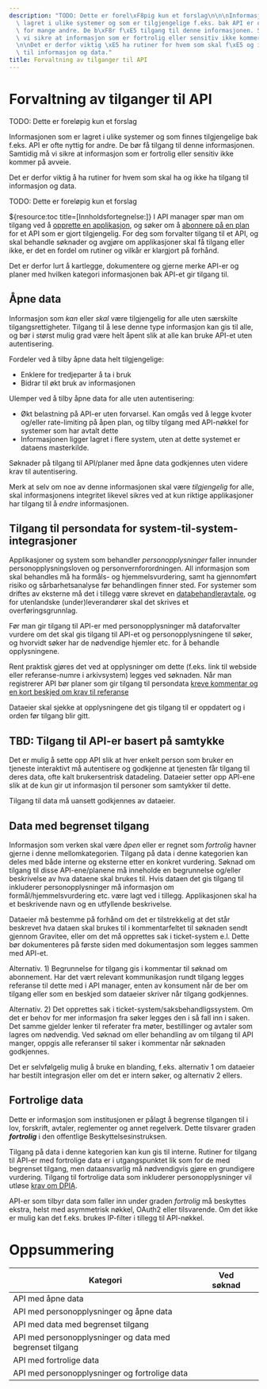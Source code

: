 ```yaml
---
description: "TODO: Dette er forel\xF8pig kun et forslag\n\n\nInformasjonen som er\
  \ lagret i ulike systemer og som er tilgjengelige f.eks. bak API er ofte nyttig\
  \ for mange andre. De b\xF8r f\xE5 tilgang til denne informasjonen. Samtidig m\xE5\
  \ vi sikre at informasjon som er fortrolig eller sensitiv ikke kommer p\xE5 avveie.\n\
  \n\nDet er derfor viktig \xE5 ha rutiner for hvem som skal f\xE5 og ikke f\xE5 tilgang\
  \ til informasjon og data."
title: Forvaltning av tilganger til API
---
```


# Forvaltning av tilganger til API

TODO: Dette er foreløpig kun et forslag

Informasjonen som er lagret i ulike systemer og som finnes tilgjengelige bak f.eks. API er ofte nyttig for andre. De bør få tilgang til denne informasjonen. Samtidig må vi sikre at informasjon som er fortrolig eller sensitiv ikke kommer på avveie.

Det er derfor viktig å ha rutiner for hvem som skal ha og ikke ha tilgang til informasjon og data.

TODO: Dette er foreløpig kun et forslag

${resource:toc title=[Innholdsfortegnelse:]}
I API manager spør man om tilgang ved å [opprette en applikasjon](https://www.usit.uio.no/prosjekter/datadeling/arbeidsomrader/integrasjonsarkitektur/dokumentasjon/veiledere/api-manager/api-manager-be-om-tilgang.html#toc2), og søker om å [abonnere på en plan](https://www.usit.uio.no/prosjekter/datadeling/arbeidsomrader/integrasjonsarkitektur/dokumentasjon/veiledere/api-manager/api-manager-be-om-tilgang.html#toc4) for et API som er gjort tilgjengelig. For deg som forvalter tilgang til et API, og skal behandle søknader og avgjøre om applikasjoner skal få tilgang eller ikke, er det en fordel om rutiner og vilkår er klargjort på forhånd.

Det er derfor lurt å kartlegge, dokumentere og gjerne merke API-er og planer med hvilken kategori informasjonen bak API-et gir tilgang til.

## Åpne data

Informasjon som *kan* eller *skal* være tilgjengelig for alle uten særskilte tilgangsrettigheter. Tilgang til å lese denne type informasjon kan gis til alle, og bør i størst mulig grad være helt åpent slik at alle kan bruke API-et uten autentisering.

Fordeler ved å tilby åpne data helt tilgjengelige:

* Enklere for tredjeparter å ta i bruk
* Bidrar til økt bruk av informasjonen

Ulemper ved å tilby åpne data for alle uten autentisering:

* Økt belastning på API-er uten forvarsel. Kan omgås ved å legge kvoter og/eller rate-limiting på åpen plan, og tilby tilgang med API-nøkkel for systemer som har avtalt dette
* Informasjonen ligger lagret i flere system, uten at dette systemet er dataens masterkilde.

Søknader på tilgang til API/planer med åpne data godkjennes uten videre krav til autentisering.


Merk at selv om noe av denne informasjonen skal være *tilgjengelig* for alle, skal informasjonens integritet likevel sikres ved at kun riktige applikasjoner har tilgang til å *endre* informasjonen.

## Tilgang til persondata for system-til-system-integrasjoner

Applikasjoner og system som behandler *personopplysninger* faller innunder personopplysningsloven og personvernforordningen. All informasjon som skal behandles må ha formåls- og hjemmelsvurdering, samt ha gjennomført risiko og sårbarhetsanalyse før behandlingen finner sted. For systemer som driftes av eksterne må det i tillegg være skrevet en [databehandleravtale](https://www.uio.no/for-ansatte/arbeidsstotte/personvern/gdpr/aktuelt/oppdatert-databehandleravtale.html), og for utenlandske (under)leverandører skal det skrives et overføringsgrunnlag.

Før man gir tilgang til API-er med personopplysninger må dataforvalter vurdere om det skal gis tilgang til API-et og personopplysningene til søker, og hvorvidt søker har de nødvendige hjemler etc. for å behandle opplysningene.

Rent praktisk gjøres det ved at opplysninger om dette (f.eks. link til webside eller referanse-numre i arkivsystem) legges ved søknaden. Når man registrerer API bør planer som gir tilgang til persondata [kreve kommentar og en kort beskjed om krav til referanse](/docs/datadeling/veiledere/api-manager/opprette-plan)

Dataeier skal sjekke at opplysningene det gis tilgang til er oppdatert og i orden før tilgang blir gitt.

## TBD: Tilgang til API-er basert på samtykke

Det er mulig å sette opp API slik at hver enkelt person som bruker en tjeneste interaktivt må autentisere og godkjenne at tjenesten får tilgang til deres data, ofte kalt brukersentrisk datadeling. Dataeier setter opp API-ene slik at de kun gir ut informasjon til personer som samtykker til dette.

Tilgang til data må uansett godkjennes av dataeier.

## Data med begrenset tilgang

Informasjon som verken skal være *åpen* eller er regnet som *fortrolig* havner gjerne i denne mellomkategorien. Tilgang på data i denne kategorien kan deles med både interne og eksterne etter en konkret vurdering. Søknad om tilgang til disse API-ene/planene må inneholde en begrunnelse og/eller beskrivelse av hva dataene skal brukes til. Hvis dataen det gis tilgang til inkluderer personopplysninger må informasjon om formål/hjemmelsvurdering etc. være lagt ved i tillegg. Applikasjonen skal ha et beskrivende navn og en utfyllende beskrivelse.

Dataeier må bestemme på forhånd om det er tilstrekkelig at det står beskrevet hva dataen skal brukes til i kommentarfeltet til søknaden sendt gjennom Gravitee, eller om det må opprettes sak i ticket-system e.l. Dette bør dokumenteres på første siden med dokumentasjon som legges sammen med API-et.

Alternativ. 1) Begrunnelse for tilgang gis i kommentar til søknad om abonnement. Har det vært relevant kommunikasjon rundt tilgang legges referanse til dette med i API manager, enten av konsument når de ber om tilgang eller som en beskjed som dataeier skriver når tilgang godkjennes.

Alternativ. 2) Det opprettes sak i ticket-system/saksbehandligssystem. Om det er behov for mer informasjon fra søker legges den i så fall inn i saken. Det samme gjelder lenker til referater fra møter, bestillinger og avtaler som lagres om nødvendig. Ved søknad om eller behandling av om tilgang til API manger, oppgis alle referanser til saker i kommentar når søknaden godkjennes.

Det er selvfølgelig mulig å bruke en blanding, f.eks. alternativ 1 om dataeier har bestilt integrasjon eller om det er intern søker, og alternativ 2 ellers.

## Fortrolige data

Dette er informasjon som institusjonen er pålagt å begrense tilgangen til i lov, forskrift, avtaler, reglementer og annet regelverk. Dette tilsvarer graden ***fortrolig*** i den offentlige Beskyttelsesinstruksen.

Tilgang på data i denne kategorien kan kun gis til interne. Rutiner for tilgang til API-er med fortrolige data er i utgangspunktet lik som for de med begrenset tilgang, men dataansvarlig må nødvendigvis gjøre en grundigere vurdering. Tilgang til fortrolige data som inkluderer personopplysninger vil utløse [krav om DPIA](https://www.uio.no/for-ansatte/arbeidsstotte/personvern/meir-om-personvern/meldeplikt#toc5).

API-er som tilbyr data som faller inn under graden *fortrolig* må beskyttes ekstra, helst med asymmetrisk nøkkel, OAuth2 eller tilsvarende. Om det ikke er mulig kan det f.eks. brukes IP-filter i tillegg til API-nøkkel.


# Oppsummering

| Kategori | Ved søknad |  |
| --- | --- | --- |
| API med åpne data |  |  |
| API med personopplysninger og åpne data |  |  |
| API med data med begrenset tilgang |  |  |
| API med personopplysninger og data med begrenset tilgang |  |  |
| API med fortrolige data |  |  |
| API med personopplysninger og fortrolige data |  |  |